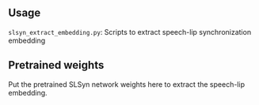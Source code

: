 ## Usage

`slsyn_extract_embedding.py`: Scripts to extract speech-lip synchronization embedding


## Pretrained weights

Put the pretrained SLSyn network weights here to extract the speech-lip embedding.
